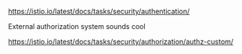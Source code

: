 https://istio.io/latest/docs/tasks/security/authentication/


External authorization system sounds cool

https://istio.io/latest/docs/tasks/security/authorization/authz-custom/